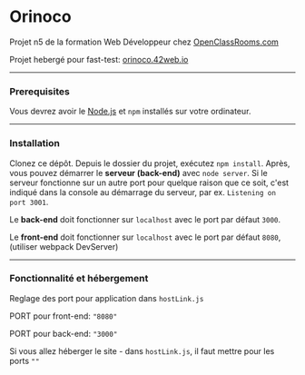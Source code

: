 # Orinoco #

Projet n5 de la formation Web Développeur chez [OpenClassRooms.com](https://openclassrooms.com/ "OpenClassRooms")

Projet hebergé pour fast-test: [orinoco.42web.io](http://orinoco.42web.io/ "Fast-test orinoco.42web.io")

---

### Prerequisites ###

Vous devrez avoir le [Node.js](https://nodejs.org/ "Site officiel Node.js")  et `npm` installés sur votre ordinateur.

---

### Installation ###

Clonez ce dépôt. Depuis le dossier du projet, exécutez `npm install`. Après, vous pouvez démarrer le **serveur (back-end)** avec `node server`.
Si le serveur fonctionne sur un autre port pour quelque raison que ce soit, c'est indiqué dans la console au démarrage du serveur, par ex. `Listening on port 3001`.

Le **back-end** doit fonctionner sur `localhost` avec le port par défaut `3000`. 

Le **front-end** doit fonctionner sur `localhost` avec le port par défaut `8080`, (utiliser webpack DevServer)

---

### Fonctionnalité et hébergement ###

Reglage des port pour application dans `hostLink.js`

PORT pour front-end: `"8080"`

PORT pour back-end: `"3000"`

Si vous allez héberger le site - dans `hostLink.js`, il faut mettre pour les ports `""`

